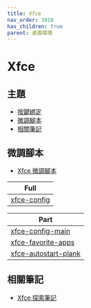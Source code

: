 ```yaml
---
title: Xfce
nav_order: 3010
has_children: true
parent: 桌面環境
---
```



# Xfce


## 主題

* [按鍵綁定](https://samwhelp.github.io/note-about-debian/read/master/desktop-environment/xfce/keybind.html)
* [微調腳本](#微調腳本)
* [相關筆記](#相關筆記)


## 微調腳本

*  [Xfce 微調腳本](https://github.com/samwhelp/debian-adjustment/tree/main/prototype/de/xfce)

| Full |
| --- |
| [xfce-config](https://github.com/samwhelp/debian-adjustment/tree/main/prototype/de/xfce/full/xfce-config) |

| Part |
| --- |
| [xfce-config-main](https://github.com/samwhelp/debian-adjustment/tree/main/prototype/de/xfce/part/xfce-config-main) |
| [xfce-favorite-apps](https://github.com/samwhelp/debian-adjustment/tree/main/prototype/de/xfce/part/xfce-favorite-apps) |
| [xfce-autostart-plank](https://github.com/samwhelp/debian-adjustment/tree/main/prototype/de/xfce/part/xfce-autostart-plank) |


## 相關筆記

* [Xfce 探索筆記](https://samwhelp.github.io/note-about-xfce/)
